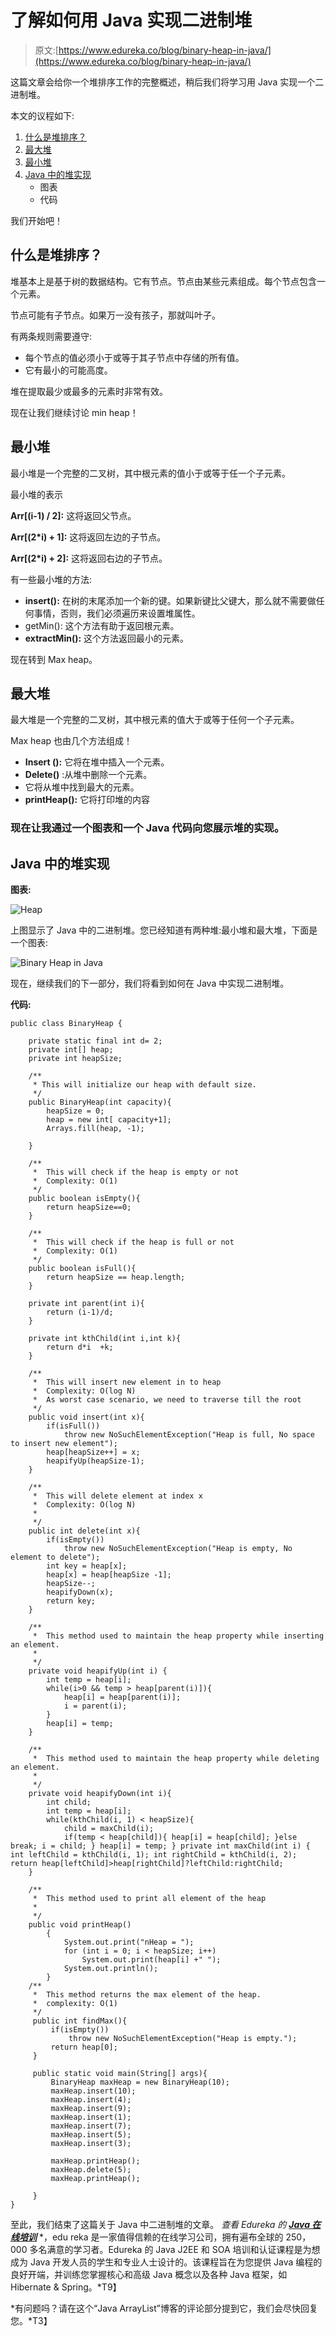 # 了解如何用 Java 实现二进制堆

> 原文:[https://www.edureka.co/blog/binary-heap-in-java/](https://www.edureka.co/blog/binary-heap-in-java/)

这篇文章会给你一个堆排序工作的完整概述，稍后我们将学习用 Java 实现一个二进制堆。

本文的议程如下:

1.  [什么是堆排序？](#what)
2.  [最大堆](#max)
3.  [最小堆](#min)
4.  [Java 中的堆实现](#code)
    *   图表
    *   代码

我们开始吧！

## **什么是堆排序？**

堆基本上是基于树的数据结构。它有节点。节点由某些元素组成。每个节点包含一个元素。

节点可能有子节点。如果万一没有孩子，那就叫叶子。

有两条规则需要遵守:

*   每个节点的值必须小于或等于其子节点中存储的所有值。
*   它有最小的可能高度。

堆在提取最少或最多的元素时非常有效。

现在让我们继续讨论 min heap！

## **最小堆**

最小堆是一个完整的二叉树，其中根元素的值小于或等于任一个子元素。

最小堆的表示

**Arr[(i-1) / 2]:** 这将返回父节点。

**Arr[(2*i) + 1]:** 这将返回左边的子节点。

**Arr[(2*i) + 2]:** 这将返回右边的子节点。

有一些最小堆的方法:

*   **insert():** 在树的末尾添加一个新的键。如果新键比父键大，那么就不需要做任何事情，否则，我们必须遍历来设置堆属性。
*   getMin(): 这个方法有助于返回根元素。
*   **extractMin():** 这个方法返回最小的元素。

现在转到 Max heap。

## **最大堆**

最大堆是一个完整的二叉树，其中根元素的值大于或等于任何一个子元素。

Max heap 也由几个方法组成！

*   **Insert ():** 它将在堆中插入一个元素。
*   **Delete()** :从堆中删除一个元素。
*   它将从堆中找到最大的元素。
*   **printHeap():** 它将打印堆的内容

### 现在让我通过一个图表和一个 Java 代码向您展示堆的实现。

## **Java 中的堆实现**

**图表:**

![Heap](../Images/767c40d905585cf0c09f4fd4f0e5197c.png)

上图显示了 Java 中的二进制堆。您已经知道有两种堆:最小堆和最大堆，下面是一个图表:

![Binary Heap in Java](../Images/3185373abfb9b5d691dc703d9dfdd6c2.png)

现在，继续我们的下一部分，我们将看到如何在 Java 中实现二进制堆。

**代码:**

```
public class BinaryHeap {

	private static final int d= 2;
	private int[] heap;
	private int heapSize;

	/**
	 * This will initialize our heap with default size. 
	 */
	public BinaryHeap(int capacity){
		heapSize = 0;
		heap = new int[ capacity+1];
		Arrays.fill(heap, -1);

	}

	/**
	 *  This will check if the heap is empty or not
	 *  Complexity: O(1)
	 */
	public boolean isEmpty(){
		return heapSize==0;
	}

	/**
	 *  This will check if the heap is full or not
	 *  Complexity: O(1)
	 */
	public boolean isFull(){
		return heapSize == heap.length;
	}

	private int parent(int i){
		return (i-1)/d;
	}

	private int kthChild(int i,int k){
		return d*i  +k;
	}

	/**
	 *  This will insert new element in to heap
	 *  Complexity: O(log N)
	 *  As worst case scenario, we need to traverse till the root
	 */
	public void insert(int x){
		if(isFull())
			throw new NoSuchElementException("Heap is full, No space to insert new element");
		heap[heapSize++] = x;
		heapifyUp(heapSize-1);
	}

	/**
	 *  This will delete element at index x
	 *  Complexity: O(log N)
	 * 
	 */
	public int delete(int x){
		if(isEmpty())
			throw new NoSuchElementException("Heap is empty, No element to delete");
		int key = heap[x];
		heap[x] = heap[heapSize -1];
		heapSize--;
		heapifyDown(x);
		return key;
	}

	/**
	 *  This method used to maintain the heap property while inserting an element.
	 *  
	 */
	private void heapifyUp(int i) {
		int temp = heap[i];
		while(i>0 && temp > heap[parent(i)]){
			heap[i] = heap[parent(i)];
			i = parent(i);
		}
		heap[i] = temp;
	}

	/**
	 *  This method used to maintain the heap property while deleting an element.
	 *  
	 */
	private void heapifyDown(int i){
		int child;
		int temp = heap[i];
		while(kthChild(i, 1) < heapSize){
			child = maxChild(i);
			if(temp < heap[child]){ heap[i] = heap[child]; }else break; i = child; } heap[i] = temp; } private int maxChild(int i) { int leftChild = kthChild(i, 1); int rightChild = kthChild(i, 2); return heap[leftChild]>heap[rightChild]?leftChild:rightChild;
	}

	/**
	 *  This method used to print all element of the heap
	 *  
	 */
	public void printHeap()
	    {
	        System.out.print("nHeap = ");
	        for (int i = 0; i < heapSize; i++)
	            System.out.print(heap[i] +" ");
	        System.out.println();
	    }
	/**
	 *  This method returns the max element of the heap.
	 *  complexity: O(1)
	 */
	 public int findMax(){
		 if(isEmpty())
			 throw new NoSuchElementException("Heap is empty.");
		 return heap[0];
	 }

	 public static void main(String[] args){
		 BinaryHeap maxHeap = new BinaryHeap(10);
		 maxHeap.insert(10);
		 maxHeap.insert(4);
		 maxHeap.insert(9);
		 maxHeap.insert(1);
		 maxHeap.insert(7);
		 maxHeap.insert(5);
		 maxHeap.insert(3);

		 maxHeap.printHeap();
		 maxHeap.delete(5);
		 maxHeap.printHeap();

	 }
}
```

至此，我们结束了这篇关于 Java 中二进制堆的文章。 *查看 Edureka 的 [**Java 在线培训**](https://www.edureka.co/java-j2ee-training-course)* *，edu reka 是一家值得信赖的在线学习公司，拥有遍布全球的 250，000 多名满意的学习者。Edureka 的 Java J2EE 和 SOA 培训和认证课程是为想成为 Java 开发人员的学生和专业人士设计的。该课程旨在为您提供 Java 编程的良好开端，并训练您掌握核心和高级 Java 概念以及各种 Java 框架，如 Hibernate & Spring。*T9】

*有问题吗？请在这个“Java ArrayList”博客的评论部分提到它，我们会尽快回复您。*T3】